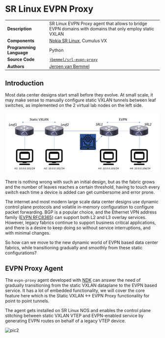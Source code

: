 # SR Linux EVPN Proxy

|                          |                                                                                                         |
| ------------------------ | ------------------------------------------------------------------------------------------------------- |
| **Description**          | SR Linux EVPN Proxy agent that allows to bridge EVPN domains with domains that only employ static VXLAN |
| **Components**           | [Nokia SR Linux][srl], Cumulus VX                                                                       |
| **Programming Language** | Python                                                                                                  |
| **Source Code**          | [`jbemmel/srl-evpn-proxy`][src]                                                                         |
| **Authors**              | [Jeroen van Bemmel][auth1]                                                                              |


## Introduction
Most data center designs start small before they evolve. At small scale, it may make sense to manually configure static VXLAN tunnels between leaf switches, as implemented on the 2 virtual lab nodes on the left side. 

![pic1](https://github.com/jbemmel/srl-evpn-proxy/raw/main/images/EVPN_Agent2.png)

There is nothing wrong with such an initial design, but as the fabric grows and the number of leaves reaches a certain threshold, having to touch every switch each time a device is added can get cumbersome and error prone.

The internet and most modern large scale data center designs use dynamic control plane protocols and volatile in-memory configuration to configure packet forwarding. BGP is a popular choice, and the Ethernet VPN address family ([EVPN RFC8365](https://datatracker.ietf.org/doc/html/rfc8365)) can support both L2 and L3 overlay services. However, legacy fabrics continue to support business critical applications, and there is a desire to keep doing so without service interruptions, and with minimal changes.

So how can we move to the new dynamic world of EVPN based data center fabrics, while transitioning gradually and smoothly from these static configurations?

## EVPN Proxy Agent
The `evpn-proxy` agent developed with [NDK][ndk] can answer the need of gradually transitioning from the static VXLAN dataplane to the EVPN based service. It has a lot of embedded functionality, we will cover the core feature here which is the Static VXLAN <-> EVPN Proxy functionality for point to point tunnels.

The agent gets installed on SR Linux NOS and enables the control plane stitching between static VXLAN VTEP and EVPN-enabled service by generating EVPN routes on behalf of a legacy VTEP device.

![pic2](https://gitlab.com/rdodin/pics/-/wikis/uploads/bc2e0593ce7720656e39cf5cc449626d/CleanShot_2021-11-02_at_21.54.37_2x.png)


[srl]: https://www.nokia.com/networks/products/service-router-linux-NOS/
[src]: https://github.com/jbemmel/srl-evpn-proxy
[ndk]: ../../intro
[auth1]: https://www.linkedin.com/in/jeroenvbemmel/